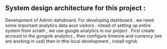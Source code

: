 ## System design architecture for this project :

Development of Admin dahsboard:
For developing dashboard . we need some important analytics data aout visitors . intead of setting up entire system from scrath , we use google analytics in our project .  First create account to the googole analytics , then configure timeone and currency (we are working in usd) 
then in tthe local development , install ngrok 